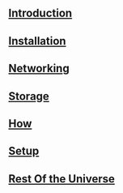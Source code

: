 ## [Introduction](./docker/intro)
## [Installation](./docker/install)
## [Networking](./docker/networking)
## [Storage](./docker/storage)
## [How](./docker/how)
## [Setup](./docker/setup)
## [Rest Of the Universe](./docker/rou)
